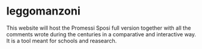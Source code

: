 # leggomanzoni
This website will host the Promessi Sposi full version together with all the comments wrote during the centuries in a comparative and interactive way. It is a tool meant for schools and reasearch.
